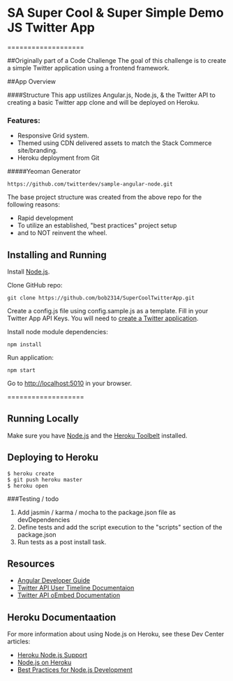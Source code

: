 # SA Super Cool & Super Simple Demo JS Twitter App

===================

##Originally part of a Code Challenge 
The goal of this challenge is to create a simple Twitter application using a frontend framework.

##App Overview


####Structure
This app ustilizes Angular.js, Node.js, & the Twitter API to creating a basic Twitter app clone and will be deployed on Heroku.

### Features:

* Responsive Grid system.
* Themed using CDN delivered assets to match the Stack Commerce site/branding.
* Heroku deployment from Git

#####Yeoman Generator

```
https://github.com/twitterdev/sample-angular-node.git
```

The base project structure was created from the above repo for the following reasons:

* Rapid development
* To utilize an established, "best practices" project setup
* and to NOT reinvent the wheel.


Installing and Running
----

Install [Node.js](http://nodejs.org/).

Clone GitHub repo:

```
git clone https://github.com/bob2314/SuperCoolTwitterApp.git
```
Create a config.js file using config.sample.js as a template. Fill in your Twitter App API Keys. You will need to [create a Twitter application](https://apps.twitter.com/).

Install node module dependencies:

```
npm install 
```

Run application:

```
npm start
```

Go to [http://localhost:5010](http://localhost:5010) in your browser.

===================



## Running Locally

Make sure you have [Node.js](http://nodejs.org/) and the [Heroku Toolbelt](https://toolbelt.heroku.com/) installed.


## Deploying to Heroku

```
$ heroku create
$ git push heroku master
$ heroku open
```

###Testing / todo
1) Add jasmin / karma / mocha to the package.json file as devDependencies
2) Define tests and add the script execution to the "scripts" section of the package.json
3) Run tests as a post install task.


Resources
----
- [Angular Developer Guide](https://docs.angularjs.org/guide)
- [Twitter API User Timeline Documentaion](https://dev.twitter.com/docs/api/1.1/get/statuses/user_timeline)
- [Twitter API oEmbed Documentation](https://dev.twitter.com/docs/api/1/get/statuses/oembed)



## Heroku Documentaation

For more information about using Node.js on Heroku, see these Dev Center articles:

- [Heroku Node.js Support](https://devcenter.heroku.com/articles/nodejs-support)
- [Node.js on Heroku](https://devcenter.heroku.com/categories/nodejs)
- [Best Practices for Node.js Development](https://devcenter.heroku.com/articles/node-best-practices)
